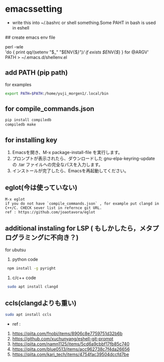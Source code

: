 # emacssetting
- write this into ~/.bashrc or shell something.Some PAHT in bash is used in eshell

\## create emacs env file

perl -wle \
    'do { print qq/(setenv "$_" "$ENV{$_}")/ if exists $ENV{$_} } for @ARGV' \
    PATH > ~/.emacs.d/shellenv.el



## add PATH (pip path)
for examples
```bash
export PATH=$PATH:/home/yuji_morgen1/.local/bin
```

## for compile_commands.json
```bash
pip install compiledb
compiledb make

```

## for installing key

1. Emacsを開き、M-x package-install-file を実行します。
1. プロンプトが表示されたら、ダウンロードした gnu-elpa-keyring-update の .tar ファイルへの完全なパスを入力します。
1. インストールが完了したら、Emacsを再起動してください。

## eglot(今は使っていない)

```
M-x eglot
if you do not have `compile_commands.json` , for example put clangd in C++/C. CHECK sever list in refernce git URL. 
ref : https://github.com/joaotavora/eglot
```      

## additional instaling for LSP ( もしかしたら，メタプログラミングに不向き？)

for ubutsu
 1. python code
```bash
 npm install -g pyright

```
 1. c/c++ code 
```bash
 sudo apt install clangd
```

## ccls(clangdよりも重い) 

```bash
sudo apt install ccls

```



- ref : 
1. https://qiita.com/fnobi/items/8906c8e7759751d32b6b
1. https://github.com/xuchunyang/eshell-git-prompt
1. https://qiita.com/namn1125/items/5cd6a9cbbf17fb85c740
1. https://qiita.com/blue0513/items/acc962738c7f4da26656
1. https://qiita.com/kari_tech/items/4754fac39504dccfd7be
